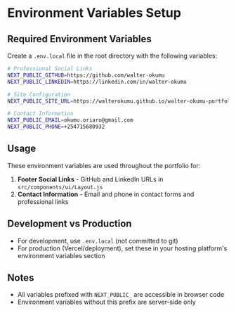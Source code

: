 # Environment Variables Setup

## Required Environment Variables

Create a `.env.local` file in the root directory with the following variables:

```bash
# Professional Social Links
NEXT_PUBLIC_GITHUB=https://github.com/walter-okumu
NEXT_PUBLIC_LINKEDIN=https://linkedin.com/in/walter-okumu

# Site Configuration
NEXT_PUBLIC_SITE_URL=https://walterokumu.github.io/walter-okumu-portfolio

# Contact Information
NEXT_PUBLIC_EMAIL=okumu.oriaro@gmail.com
NEXT_PUBLIC_PHONE=+254715680932


```

## Usage

These environment variables are used throughout the portfolio for:

1. **Footer Social Links** - GitHub and LinkedIn URLs in `src/components/ui/Layout.js`
2. **Contact Information** - Email and phone in contact forms and professional links


## Development vs Production

- For development, use `.env.local` (not committed to git)
- For production (Vercel/deployment), set these in your hosting platform's environment variables section

## Notes

- All variables prefixed with `NEXT_PUBLIC_` are accessible in browser code
- Environment variables without this prefix are server-side only
